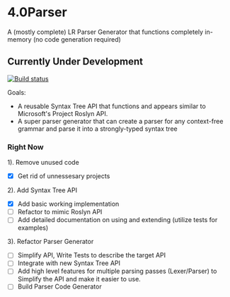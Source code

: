 # 4.0Parser
A (mostly complete) LR Parser Generator that functions completely in-memory (no code generation required)

## Currently Under Development

[![Build status](https://ci.appveyor.com/api/projects/status/dq99fo90n27j8buq/branch/master?svg=true)](https://ci.appveyor.com/project/KallynGowdy/4-0parser/branch/master)

Goals:

- A reusable Syntax Tree API that functions and appears similar to Microsoft's Project Roslyn API.
- A super parser generator that can create a parser for any context-free grammar and parse it into a strongly-typed syntax tree

### Right Now

1). Remove unused code
  - [x] Get rid of unnessesary projects

2). Add Syntax Tree API
  - [x] Add basic working implementation
  - [ ] Refactor to mimic Roslyn API
  - [ ] Add detailed documentation on using and extending (utilize tests for examples)

3). Refactor Parser Generator
  - [ ] Simplify API, Write Tests to describe the target API
  - [ ] Integrate with new Syntax Tree API
  - [ ] Add high level features for multiple parsing passes (Lexer/Parser) to Simplify the API and make it easier to use.
  - [ ] Build Parser Code Generator
